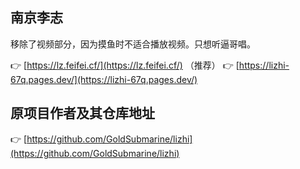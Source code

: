 ## 南京李志

移除了视频部分，因为摸鱼时不适合播放视频。只想听逼哥唱。

:point_right: [https://lz.feifei.cf/](https://lz.feifei.cf/) （推荐）
:point_right: [https://lizhi-67q.pages.dev/](https://lizhi-67q.pages.dev/)

## 原项目作者及其仓库地址
:point_right: [https://github.com/GoldSubmarine/lizhi](https://github.com/GoldSubmarine/lizhi)
